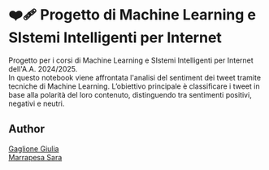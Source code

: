 # ❤️‍🩹 Progetto di Machine Learning e SIstemi Intelligenti per Internet
Progetto per i corsi di Machine Learning e SIstemi Intelligenti per Internet dell'A.A. 2024/2025.  
In questo notebook viene affrontata l'analisi del sentiment dei tweet tramite tecniche di Machine Learning. L’obiettivo principale è classificare i tweet in base alla polarità del loro contenuto, distinguendo tra sentimenti positivi, negativi e neutri.   

## Author
[Gaglione Giulia](https://github.com/giug2)  
[Marrapesa Sara](https://github.com/saramarrapesa)
